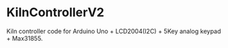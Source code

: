 # KilnControllerV2
Kiln controller code for Arduino Uno + LCD2004(I2C) + 5Key analog keypad + Max31855.
